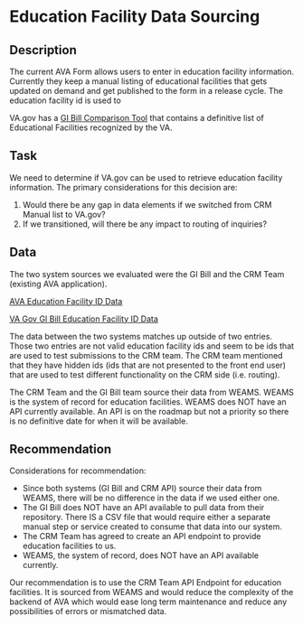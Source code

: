 # Education Facility Data Sourcing

## Description
The current AVA Form allows users to enter in education facility information.  Currently they keep a manual listing of educational facilities that gets updated on demand and get published to the form in a release cycle.  The education facility id is used to 

VA.gov has a [GI Bill Comparison Tool](https://www.va.gov/education/gi-bill-comparison-tool) that contains a definitive list of Educational Facilities recognized by the VA.  

## Task
We need to determine if VA.gov can be used to retrieve education facility information.  The primary considerations for this decision are: 
1.  Would there be any gap in data elements if we switched from CRM Manual list to VA.gov?
2.  If we transitioned, will there be any impact to routing of inquiries?

## Data 
The two system sources we evaluated were the GI Bill and the CRM Team (existing AVA application).  

[AVA Education Facility ID Data](https://github.com/department-of-veterans-affairs/ask-va/files/13270732/ava-data-clean-0.txt)

[VA Gov GI Bill Education Facility ID Data](https://github.com/department-of-veterans-affairs/ask-va/files/13270733/va-data-clean-0.txt)

The data between the two systems matches up outside of two entries.  Those two entries are not valid education facility ids and seem to be ids that are used to test submissions to the CRM team. 
 The CRM team mentioned that they have hidden ids (ids that are not presented to the front end user) that are used to test different functionality on the CRM side (i.e. routing).    

The CRM Team and the GI Bill team source their data from WEAMS.  WEAMS is the system of record for education facilities.  WEAMS does NOT have an API currently available.  An API is on the roadmap but not a priority so there is no definitive date for when it will be available. 

## Recommendation
Considerations for recommendation: 
*  Since both systems (GI Bill and CRM API) source their data from WEAMS, there will be no difference in the data if we used either one.  
*  The GI Bill does NOT have an API available to pull data from their repository.  There IS a CSV file that would require either a separate manual step or service created to consume that data into our system.
*  The CRM Team has agreed to create an API endpoint to provide education facilities to us.
*  WEAMS, the system of record, does NOT have an API available currently.

Our recommendation is to use the CRM Team API Endpoint for education facilities.  It is sourced from WEAMS and would reduce the complexity of the backend of AVA which would ease long term maintenance and reduce any possibilities of errors or mismatched data. 

